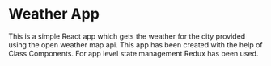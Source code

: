 # Weather App

This is a simple React app which gets the weather for the city provided using the open weather map api. This app has been created with the help of Class Components. For app level state management Redux has been used.
